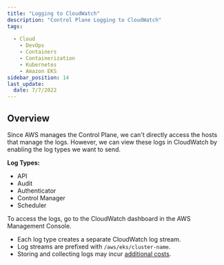 ```yaml
---
title: "Logging to CloudWatch"
description: "Control Plane Logging to CloudWatch"
tags: 
 
  - Cloud
    - DevOps
    - Containers
    - Containerization
    - Kubernetes
    - Amazon EKS
sidebar_position: 14
last_update:
  date: 7/7/2022
---
```



## Overview

Since AWS manages the Control Plane, we can't directly access the hosts that manage the logs. However, we can view these logs in CloudWatch by enabling the log types we want to send.

**Log Types:**

- API
- Audit
- Authenticator
- Control Manager
- Scheduler

To access the logs, go to the CloudWatch dashboard in the AWS Management Console. 

- Each log type creates a separate CloudWatch log stream.
- Log streams are prefixed with `/aws/eks/cluster-name`.
- Storing and collecting logs may incur [additional costs](https://aws.amazon.com/cloudwatch/pricing/).

  
